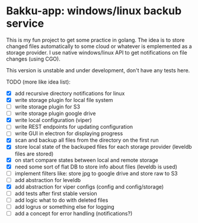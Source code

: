 # Bakku-app: windows/linux backub service

This is my fun project to get some practice in golang. The idea is to store changed files automatically to some cloud or whatever is emplemented as a storage provider. I use native windows/linux API to get notifications on file changes (using CGO).

This version is unstable and under development, don't have any tests here.

TODO (more like idea list):
- [x] add recursive directory notifications for linux
- [x] write storage plugin for local file system
- [ ] write storage plugin for S3
- [ ] write storage plugin google drive
- [x] write local configuration (viper)
- [ ] write REST endpoints for updating configuration
- [ ] write GUI in electron for displaying progress
- [x] scan and backup all files from the directory on the first run
- [x] store local state of the backuped files for each storage provider (leveldb files are stored)
- [x] on start compare states between local and remote storage
- [x] need some sort of flat DB to store info about files (leveldb is used)
- [ ] implement filters like: store jpg to google drive and store raw to S3
- [ ] add abstraction for leveldb
- [x] add abstraction for viper configs (config and config/storage)
- [ ] add tests after first stable version
- [ ] add logic what to do with deleted files
- [ ] add logrus or something else for logging
- [ ] add a concept for error handling (notifications?)
